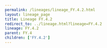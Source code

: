 ```yaml
---
permalink: /lineages/lineage_FY.4.2.html
layout: lineage_page
title: Lineage FY.4.2
redirect_to: ../lineage.html?lineage=FY.4.2
lineage: FY.4.2
parent: FY.4
children: ['FY.4.2']
---
```

